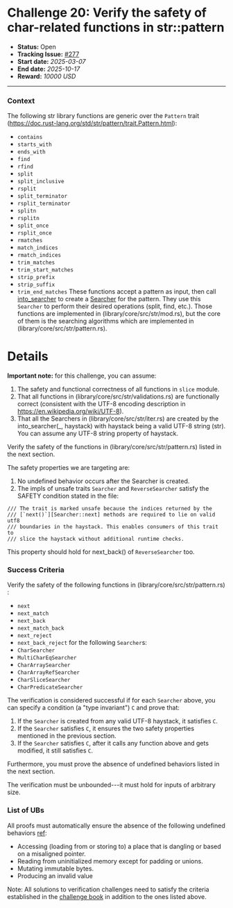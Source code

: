 # Challenge 20: Verify the safety of char-related functions in str::pattern

- **Status:** Open
- **Tracking Issue:** [#277](https://github.com/model-checking/verify-rust-std/issues/277)
- **Start date:** *2025-03-07*
- **End date:** *2025-10-17*
- **Reward:** *10000 USD*

-------------------


### Context

The following str library functions are generic over the `Pattern` trait (https://doc.rust-lang.org/std/str/pattern/trait.Pattern.html): 
- `contains`
- `starts_with`
- `ends_with`
- `find` 
- `rfind`
- `split`
- `split_inclusive`
- `rsplit`
- `split_terminator`
- `rsplit_terminator`
- `splitn`
- `rsplitn`
- `split_once`
- `rsplit_once`
- `rmatches`
- `match_indices`
- `rmatch_indices`
- `trim_matches`
- `trim_start_matches`
- `strip_prefix`
- `strip_suffix`
- `trim_end_matches`
These functions accept a pattern as input, then call [into_searcher](https://doc.rust-lang.org/std/str/pattern/trait.Pattern.html#tymethod.into_searcher) to create a [Searcher](https://doc.rust-lang.org/std/str/pattern/trait.Pattern.html#associatedtype.Searcher) for the pattern. They use this `Searcher` to perform their desired operations (split, find, etc.).
Those functions are implemented in (library/core/src/str/mod.rs), but the core of them is the searching algorithms which are implemented in (library/core/src/str/pattern.rs).

# Details

**Important note:** for this challenge, you can assume: 
1. The safety and functional correctness of all functions in `slice` module.
2. That all functions in (library/core/src/str/validations.rs) are functionally correct (consistent with the UTF-8 encoding description in https://en.wikipedia.org/wiki/UTF-8). 
3. That all the Searchers in (library/core/src/str/iter.rs) are created by the into_searcher(_, haystack) with haystack being a valid UTF-8 string (str). You can assume any UTF-8 string property of haystack.

Verify the safety of the functions in (library/core/src/str/pattern.rs) listed in the next section.

The safety properties we are targeting are: 
1. No undefined behavior occurs after the Searcher is created.
2. The impls of unsafe traits `Searcher` and `ReverseSearcher` satisfy the SAFETY condition stated in the file: 
```
/// The trait is marked unsafe because the indices returned by the
/// [`next()`][Searcher::next] methods are required to lie on valid utf8
/// boundaries in the haystack. This enables consumers of this trait to
/// slice the haystack without additional runtime checks.
```
This property should hold for next_back() of `ReverseSearcher` too.


### Success Criteria

Verify the safety of the following functions in (library/core/src/str/pattern.rs) : 
- `next`
- `next_match`
- `next_back`
- `next_match_back`
- `next_reject`
- `next_back_reject`
for the following `Searcher`s: 
- `CharSearcher`
- `MultiCharEqSearcher`
- `CharArraySearcher`
- `CharArrayRefSearcher`
- `CharSliceSearcher`
- `CharPredicateSearcher`

The verification is considered successful if for each `Searcher` above, you can specify a condition (a "type invariant") `C` and prove that:
1. If the `Searcher` is created from any valid UTF-8 haystack, it satisfies `C`.
2. If the `Searcher` satisfies `C`, it ensures the two safety properties mentioned in the previous section.
3. If the `Searcher` satisfies `C`, after it calls any function above and gets modified, it still satisfies `C`.

Furthermore, you must prove the absence of undefined behaviors listed in the next section.

The verification must be unbounded---it must hold for inputs of arbitrary size.

### List of UBs

All proofs must automatically ensure the absence of the following undefined behaviors [ref](https://github.com/rust-lang/reference/blob/142b2ed77d33f37a9973772bd95e6144ed9dce43/src/behavior-considered-undefined.md):

* Accessing (loading from or storing to) a place that is dangling or based on a misaligned pointer.
* Reading from uninitialized memory except for padding or unions.
* Mutating immutable bytes.
* Producing an invalid value


Note: All solutions to verification challenges need to satisfy the criteria established in the [challenge book](../general-rules.md)
in addition to the ones listed above.
